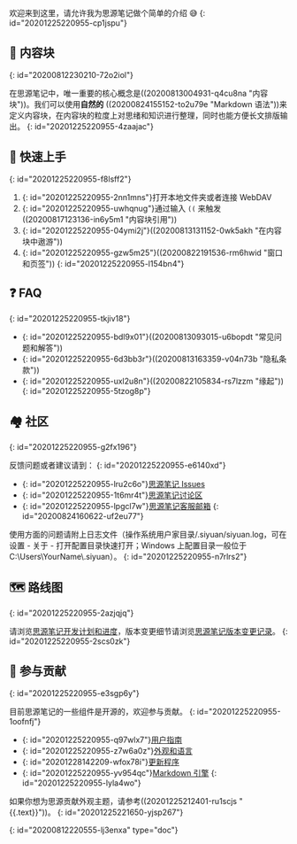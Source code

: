 欢迎来到这里，请允许我为思源笔记做个简单的介绍 😅
{: id="20201225220955-cp1jspu"}

## 🧱 内容块
{: id="20200812230210-72o2iol"}

在思源笔记中，唯一重要的核心概念是((20200813004931-q4cu8na "内容块"))。我们可以使用**自然的** ((20200824155152-to2u79e "Markdown 语法"))来定义内容块，在内容块的粒度上对思绪和知识进行整理，同时也能方便长文排版输出。
{: id="20201225220955-4zaajac"}

## 🔮 快速上手
{: id="20201225220955-f8lsff2"}

1. {: id="20201225220955-2nn1mns"}打开本地文件夹或者连接 WebDAV
2. {: id="20201225220955-uwhqnug"}通过输入 `((` 来触发((20200817123136-in6y5m1 "内容块引用"))
3. {: id="20201225220955-04ymi2j"}((20200813131152-0wk5akh "在内容块中遨游"))
4. {: id="20201225220955-gzw5m25"}((20200822191536-rm6hwid "窗口和页签"))
{: id="20201225220955-l154bn4"}

## ❓ FAQ
{: id="20201225220955-tkjiv18"}

* {: id="20201225220955-bdl9x01"}((20200813093015-u6bopdt "常见问题和解答"))
* {: id="20201225220955-6d3bb3r"}((20200813163359-v04n73b "隐私条款"))
* {: id="20201225220955-uxl2u8n"}((20200822105834-rs7lzzm "缘起"))
{: id="20201225220955-5tzog8p"}

## 🏘️ 社区
{: id="20201225220955-g2fx196"}

反馈问题或者建议请到：
{: id="20201225220955-e6140xd"}

* {: id="20201225220955-lru2c6o"}[思源笔记 Issues](https://github.com/siyuan-note/siyuan/issues)
* {: id="20201225220955-1t6mr4t"}[思源笔记讨论区](https://ld246.com/tag/siyuan)
* {: id="20201225220955-lpgcl7w"}[思源笔记客服邮箱](mailto:support@b3log.org)
{: id="20200824160622-uf2eu77"}

使用方面的问题请附上日志文件（操作系统用户家目录/.siyuan/siyuan.log，可在设置 - 关于 - 打开配置目录快速打开；Windows 上配置目录一般位于 C:\\Users\\YourName\\.siyuan）。
{: id="20201225220955-n7rlrs2"}

## 🗺️ 路线图
{: id="20201225220955-2azjqjq"}

请浏览[思源笔记开发计划和进度](https://github.com/siyuan-note/siyuan/projects/1)，版本变更细节请浏览[思源笔记版本变更记录](https://github.com/siyuan-note/siyuan/blob/master/CHANGE_LOGS.md)。
{: id="20201225220955-2scs0zk"}

## 💌 参与贡献
{: id="20201225220955-e3sgp6y"}

目前思源笔记的一些组件是开源的，欢迎参与贡献。
{: id="20201225220955-1oofnfj"}

* {: id="20201225220955-q97wlx7"}[用户指南](https://github.com/siyuan-note/user-guide-zh_CN)
* {: id="20201225220955-z7w6a0z"}[外观和语言](https://github.com/siyuan-note/appearance)
* {: id="20201228142209-wfox78i"}[更新程序](https://github.com/siyuan-note/pit)
* {: id="20201225220955-yv954qc"}[Markdown 引擎](https://github.com/88250/lute)
{: id="20201225220955-lyla4wo"}

如果你想为思源贡献外观主题，请参考((20201225212401-ru1scjs "{{.text}}"))。
{: id="20201225221650-yjsp267"}


{: id="20200812220555-lj3enxa" type="doc"}
